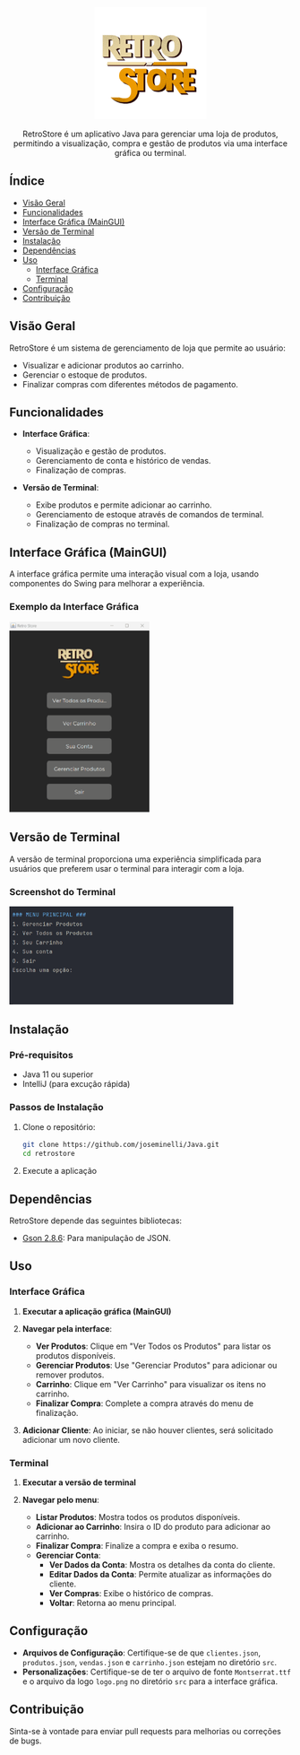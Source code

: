 <div align="center">
  <img src="src/logo.png" width="200" alt="logo">
  <p>RetroStore é um aplicativo Java para gerenciar uma loja de produtos, permitindo a visualização, compra e gestão de produtos via uma interface gráfica ou terminal.
</p>
</div>

## Índice

- [Visão Geral](#visão-geral)
- [Funcionalidades](#funcionalidades)
- [Interface Gráfica (MainGUI)](#interface-gráfica-maingui)
- [Versão de Terminal](#versão-de-terminal)
- [Instalação](#instalação)
- [Dependências](#dependências)
- [Uso](#uso)
  - [Interface Gráfica](#interface-gráfica)
  - [Terminal](#terminal)
- [Configuração](#configuração)
- [Contribuição](#contribuição)

## Visão Geral

RetroStore é um sistema de gerenciamento de loja que permite ao usuário:
- Visualizar e adicionar produtos ao carrinho.
- Gerenciar o estoque de produtos.
- Finalizar compras com diferentes métodos de pagamento.

## Funcionalidades

- **Interface Gráfica**:
  - Visualização e gestão de produtos.
  - Gerenciamento de conta e histórico de vendas.
  - Finalização de compras.
  
- **Versão de Terminal**:
  - Exibe produtos e permite adicionar ao carrinho.
  - Gerenciamento de estoque através de comandos de terminal.
  - Finalização de compras no terminal.

## Interface Gráfica (MainGUI)

A interface gráfica permite uma interação visual com a loja, usando componentes do Swing para melhorar a experiência.

### **Exemplo da Interface Gráfica**
<div>
  <img src="assets/demo.gif" width="250" alt="Demo">
</div>



## Versão de Terminal

A versão de terminal proporciona uma experiência simplificada para usuários que preferem usar o terminal para interagir com a loja.

### Screenshot do Terminal
<div>
  <img src="assets/terminal.gif" width="400" alt="Demo">
</div>



## Instalação

### Pré-requisitos

- Java 11 ou superior
- IntelliJ (para excução rápida)

### Passos de Instalação

1. Clone o repositório:
    ```bash
    git clone https://github.com/joseminelli/Java.git
    cd retrostore
    ```

3. Execute a aplicação

## Dependências

RetroStore depende das seguintes bibliotecas:

- [Gson 2.8.6](https://mvnrepository.com/artifact/com.google.code.gson/gson/2.8.6): Para manipulação de JSON.


## Uso

### Interface Gráfica

1. **Executar a aplicação gráfica (MainGUI)**

2. **Navegar pela interface**:
    - **Ver Produtos**: Clique em "Ver Todos os Produtos" para listar os produtos disponíveis.
    - **Gerenciar Produtos**: Use "Gerenciar Produtos" para adicionar ou remover produtos.
    - **Carrinho**: Clique em "Ver Carrinho" para visualizar os itens no carrinho.
    - **Finalizar Compra**: Complete a compra através do menu de finalização.

3. **Adicionar Cliente**: Ao iniciar, se não houver clientes, será solicitado adicionar um novo cliente.

### Terminal

1. **Executar a versão de terminal**

2. **Navegar pelo menu**:
    - **Listar Produtos**: Mostra todos os produtos disponíveis.
    - **Adicionar ao Carrinho**: Insira o ID do produto para adicionar ao carrinho.
    - **Finalizar Compra**: Finalize a compra e exiba o resumo.
    - **Gerenciar Conta**:
        - **Ver Dados da Conta**: Mostra os detalhes da conta do cliente.
        - **Editar Dados da Conta**: Permite atualizar as informações do cliente.
        - **Ver Compras**: Exibe o histórico de compras.
        - **Voltar**: Retorna ao menu principal.

## Configuração

- **Arquivos de Configuração**: Certifique-se de que `clientes.json`,  `produtos.json`, `vendas.json` e `carrinho.json` estejam no diretório `src`.
- **Personalizações**: Certifique-se de ter o arquivo de fonte `Montserrat.ttf` e o arquivo da logo `logo.png` no diretório `src` para a interface gráfica.

## Contribuição

Sinta-se à vontade para enviar pull requests para melhorias ou correções de bugs.
